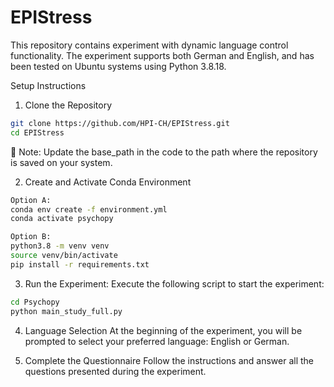# EPIStress

This repository contains experiment with dynamic language control functionality. The experiment supports both German and English, and has been tested on Ubuntu systems using Python 3.8.18.

Setup Instructions
1. Clone the Repository
```bash
git clone https://github.com/HPI-CH/EPIStress.git
cd EPIStress
```
📌 Note: Update the base_path in the code to the path where the repository is saved on your system.

2. Create and Activate Conda Environment
 ```bash
Option A:
conda env create -f environment.yml
conda activate psychopy
```

```bash
Option B:
python3.8 -m venv venv
source venv/bin/activate
pip install -r requirements.txt
```

3. Run the Experiment:
Execute the following script to start the experiment:
```bash
cd Psychopy
python main_study_full.py
```
4. Language Selection
At the beginning of the experiment, you will be prompted to select your preferred language: English or German.

5. Complete the Questionnaire
Follow the instructions and answer all the questions presented during the experiment.










